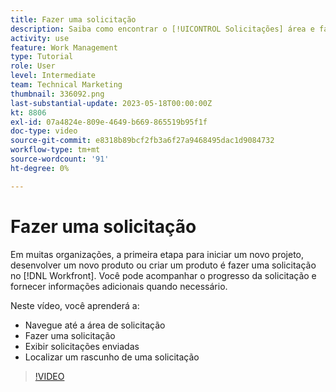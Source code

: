```yaml
---
title: Fazer uma solicitação
description: Saiba como encontrar o [!UICONTROL Solicitações] área e faça uma solicitação no [!DNL  Workfront]. Em seguida, saiba como visualizar solicitações enviadas e de rascunho.
activity: use
feature: Work Management
type: Tutorial
role: User
level: Intermediate
team: Technical Marketing
thumbnail: 336092.png
last-substantial-update: 2023-05-18T00:00:00Z
kt: 8806
exl-id: 07a4824e-809e-4649-b669-865519b95f1f
doc-type: video
source-git-commit: e8318b89bcf2fb3a6f27a9468495dac1d9084732
workflow-type: tm+mt
source-wordcount: '91'
ht-degree: 0%

---
```


# Fazer uma solicitação

Em muitas organizações, a primeira etapa para iniciar um novo projeto, desenvolver um novo produto ou criar um produto é fazer uma solicitação no [!DNL Workfront]. Você pode acompanhar o progresso da solicitação e fornecer informações adicionais quando necessário.

Neste vídeo, você aprenderá a:

* Navegue até a área de solicitação
* Fazer uma solicitação
* Exibir solicitações enviadas
* Localizar um rascunho de uma solicitação

>[!VIDEO](https://video.tv.adobe.com/v/336092/?quality=12&learn=on)
